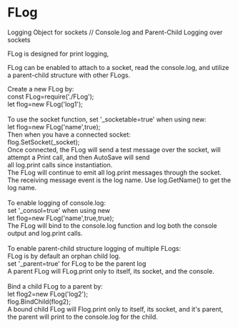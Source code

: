 # FLog
Logging Object for sockets // Console.log and Parent-Child Logging over sockets

FLog is designed for print logging,

FLog can be enabled to attach to a socket, read the console.log, and utilize a parent-child structure with other FLogs.

Create a new FLog by:<br/>
      const FLog=require('./FLog');<br/>
      let flog=new FLog('log1');<br/>
<br/>
To use the socket function, set '\_socketable=true' when using new:<br/>
      let flog=new FLog('name',true);<br/>
  Then when you have a connected socket:<br/>
      flog.SetSocket(\_socket);<br/>
  Once connected, the FLog will send a test message over the socket, will attempt a Print call, and then AutoSave will send<br/>
  all log.print calls since instantiation.<br/>
  The FLog will continue to emit all log.print messages through the socket.<br/>
  The receiving message event is the log name. Use log.GetName() to get the log name.<br/>
<br/>
To enable logging of console.log:<br/>
      set '\_consol=true' when using new<br/>
      let flog=new FLog('name',true,true);<br/>
  The FLog will bind to the console.log function and log both the console output and log.print calls.<br/>
  <br/>
To enable parent-child structure logging of multiple FLogs:<br/>
  FLog is by default an orphan child log.<br/>
      set '\_parent=true' for FLog to be the parent log<br/>
  A parent FLog will FLog.print only to itself, its socket, and the console.<br/>
  <br/>
  Bind a child FLog to a parent by:<br/>
      let flog2=new FLog('log2');<br/>
      flog.BindChild(flog2);<br/>
  A bound child FLog will Flog.print only to itself, its socket, and it's parent, the parent will print to the console.log for the child.<br/>

  
